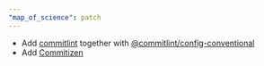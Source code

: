 ```yaml
---
"map_of_science": patch
---
```


- Add [commitlint](https://commitlint.js.org/) together with [@commitlint/config-conventional](https://www.npmjs.com/package/@commitlint/config-conventional)
- Add [Commitizen](https://www.npmjs.com/package/commitizen)
